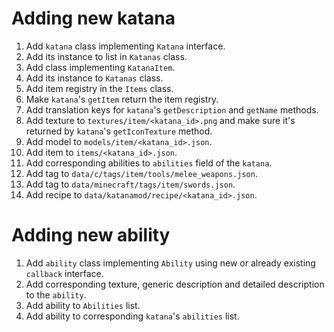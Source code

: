# Adding new katana

1. Add `katana` class implementing `Katana` interface.
2. Add its instance to list in `Katanas` class.
3. Add class implementing `KatanaItem`.
4. Add its instance to `Katanas` class.
5. Add item registry in the `Items` class.
6. Make `katana`'s `getItem` return the item registry.
7. Add translation keys for `katana`'s `getDescription` and `getName` methods.
8. Add texture to `textures/item/<katana_id>.png` and make sure it's returned by `katana`'s `getIconTexture` method.
9. Add model to `models/item/<katana_id>.json`.
10. Add item to `items/<katana_id>.json`.
11. Add corresponding abilities to `abilities` field of the `katana`.
12. Add tag to `data/c/tags/item/tools/melee_weapons.json`.
13. Add tag to `data/minecraft/tags/item/swords.json`.
14. Add recipe to `data/katanamod/recipe/<katana_id>.json`.

# Adding new ability

1. Add `ability` class implementing `Ability` using new or already existing `callback` interface.
2. Add corresponding texture, generic description and detailed description to the `ability`.
3. Add ability to `Abilities` list.
4. Add ability to corresponding `katana`'s `abilities` list.